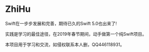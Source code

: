 # ZhiHu
Swift在一步步发展和完善，期待已久的Swift 5.0也出来了! 

实践是学习的最佳途径，在2019年春节期间，动手做第一个纯Swift项目。

本项目用于学习和交流，如侵权联系本人删，QQ446118931。
